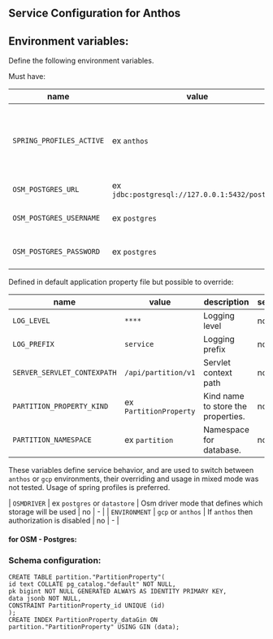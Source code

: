 ## Service Configuration for Anthos

## Environment variables:

Define the following environment variables.

Must have:

| name | value | description | sensitive? | source |
| ---  | ---   | ---         | ---        | ---    |
| `SPRING_PROFILES_ACTIVE` | ex `anthos` | Spring profile that activate default configuration for Anthos environment | false | - |
| `OSM_POSTGRES_URL` | ex `jdbc:postgresql://127.0.0.1:5432/postgres` | Postgres server URL | no | - |
| `OSM_POSTGRES_USERNAME` | ex `postgres` | Postgres admin username | no | - |
| `OSM_POSTGRES_PASSWORD` | ex `postgres` | Postgres admin password | yes | - |

Defined in default application property file but possible to override:

| name | value | description | sensitive? | source |
| ---  | ---   | ---         | ---        | ---    |
| `LOG_LEVEL` | `****` | Logging level | no | - |
| `LOG_PREFIX` | `service` | Logging prefix | no | - |
| `SERVER_SERVLET_CONTEXPATH` | `/api/partition/v1` | Servlet context path | no | - |
| `PARTITION_PROPERTY_KIND` | ex `PartitionProperty` | Kind name to store the properties. | no | - |
| `PARTITION_NAMESPACE` | ex `partition` | Namespace for database. | no | - |

These variables define service behavior, and are used to switch between `anthos` or `gcp` environments, their overriding and usage in mixed mode was not tested.
Usage of spring profiles is preferred.

| `OSMDRIVER` | ex `postgres` or `datastore` | Osm driver mode that defines which storage will be used | no | - |
| `ENVIRONMENT` | `gcp` or `anthos` | If `anthos` then authorization is disabled | no | - |


#### for OSM - Postgres:

### Schema configuration:

```
CREATE TABLE partition."PartitionProperty"(
id text COLLATE pg_catalog."default" NOT NULL,
pk bigint NOT NULL GENERATED ALWAYS AS IDENTITY PRIMARY KEY,
data jsonb NOT NULL,
CONSTRAINT PartitionProperty_id UNIQUE (id)
);
CREATE INDEX PartitionProperty_dataGin ON partition."PartitionProperty" USING GIN (data);

```
